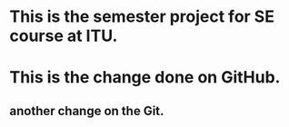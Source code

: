 # This is the semester project for SE course at ITU.
# This is the change done on GitHub.
## another change on the Git.